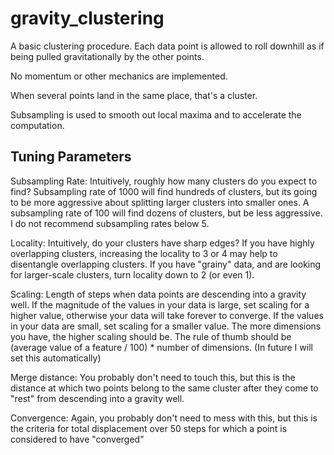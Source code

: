 # gravity_clustering

A basic clustering procedure. Each data point is allowed to roll downhill as if being pulled gravitationally by the other points. 

No momentum or other mechanics are implemented.

When several points land in the same place, that's a cluster. 

Subsampling is used to smooth out local maxima and to accelerate the computation.

## Tuning Parameters

Subsampling Rate: 
  Intuitively, roughly how many clusters do you expect to find? Subsampling rate of 1000 will find hundreds of clusters, but its going to be more aggressive about splitting larger clusters into smaller ones. A subsampling rate of 100 will find dozens of clusters, but be less aggressive. I do not recommend subsampling rates below 5. 
  
Locality: 
  Intuitively, do your clusters have sharp edges? If you have highly overlapping clusters, increasing the locality to 3 or 4 may help to disentangle overlapping clusters. If you have "grainy" data, and are looking for larger-scale clusters, turn locality down to 2 (or even 1). 
  
Scaling:
  Length of steps when data points are descending into a gravity well. If the magnitude of the values in your data is large, set scaling for a higher value, otherwise your data will take forever to converge. If the values in your data are small, set scaling for a smaller value. The more dimensions you have, the higher scaling should be. The rule of thumb should be (average value of a feature / 100) * number of dimensions. (In future I will set this automatically)
  
Merge distance:
  You probably don't need to touch this, but this is the distance at which two points belong to the same cluster after they come to "rest" from descending into a gravity well.
  
Convergence: 
  Again, you probably don't need to mess with this, but this is the criteria for total displacement over 50 steps for which a point is considered to have "converged" 
  

  
  
